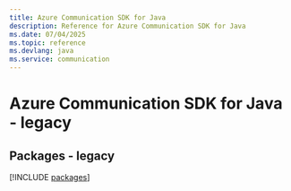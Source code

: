 ```yaml
---
title: Azure Communication SDK for Java
description: Reference for Azure Communication SDK for Java
ms.date: 07/04/2025
ms.topic: reference
ms.devlang: java
ms.service: communication
---
```

# Azure Communication SDK for Java - legacy
## Packages - legacy
[!INCLUDE [packages](communication-index.md)]